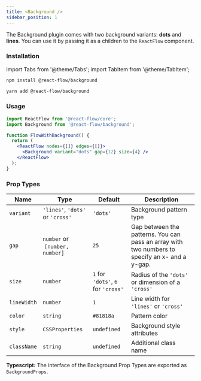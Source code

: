 ```yaml
---
title: <Background />
sidebar_position: 1
---
```


The Background plugin comes with two background variants: **dots** and **lines**. You can use it by passing it as a children to the `ReactFlow` component.

### Installation

import Tabs from '@theme/Tabs';
import TabItem from '@theme/TabItem';

<Tabs>
  <TabItem value="npm" label="npm" default>

```bash
npm install @react-flow/background
```

  </TabItem>
  <TabItem value="yarn" label="Yarn">

```bash
yarn add @react-flow/background
```

  </TabItem>
</Tabs>

### Usage

```jsx
import ReactFlow from '@react-flow/core';
import Background from '@react-flow/background';

function FlowWithBackground() {
  return (
    <ReactFlow nodes={[]} edges={[]}>
      <Background variant="dots" gap={12} size={4} />
    </ReactFlow>
  );
}
```

### Prop Types

| Name        | Type                             | Default                             | Description                                                                                    |
| ----------- | -------------------------------- | ----------------------------------- | ---------------------------------------------------------------------------------------------- |
| `variant`   | `'lines'`, `'dots'` or `'cross'` | `'dots'`                            | Background pattern type                                                                        |
| `gap`       | `number` or  `[number, number]`  | `25`                                | Gap between the patterns. You can pass an array with two numbers to specify an x- and a y-gap. |
| `size`      | `number`                         | `1` for `'dots'`, `6` for `'cross'` | Radius of the `'dots'` or dimension of a `'cross'`                                             |
| `lineWidth` | `number`                         | `1`                                 | Line width for `'lines'` or `'cross'`                                                          |
| `color`     | `string`                         | `#81818a`                           | Pattern color                                                                                  |
| `style`     | `CSSProperties`                  | `undefined`                         | Background style attributes                                                                    |
| `className` | `string`                         | `undefined`                         | Additional class name                                                                          |

**Typescript:** The interface of the Background Prop Types are exported as `BackgroundProps`.

